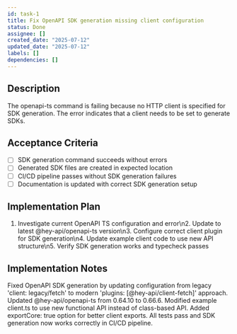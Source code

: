 ```yaml
---
id: task-1
title: Fix OpenAPI SDK generation missing client configuration
status: Done
assignee: []
created_date: "2025-07-12"
updated_date: "2025-07-12"
labels: []
dependencies: []
---
```


## Description

The openapi-ts command is failing because no HTTP client is specified for SDK generation. The error indicates that a client needs to be set to generate SDKs.

## Acceptance Criteria

- [ ] SDK generation command succeeds without errors
- [ ] Generated SDK files are created in expected location
- [ ] CI/CD pipeline passes without SDK generation failures
- [ ] Documentation is updated with correct SDK generation setup

## Implementation Plan

1. Investigate current OpenAPI TS configuration and error\n2. Update to latest @hey-api/openapi-ts version\n3. Configure correct client plugin for SDK generation\n4. Update example client code to use new API structure\n5. Verify SDK generation works and typecheck passes

## Implementation Notes

Fixed OpenAPI SDK generation by updating configuration from legacy 'client: legacy/fetch' to modern 'plugins: [@hey-api/client-fetch]' approach. Updated @hey-api/openapi-ts from 0.64.10 to 0.66.6. Modified example client.ts to use new functional API instead of class-based API. Added exportCore: true option for better client exports. All tests pass and SDK generation now works correctly in CI/CD pipeline.
